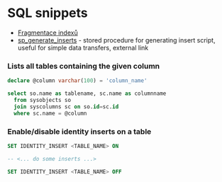 # SQL snippets

*  [Fragmentace indexů](index-fragmentation.md) 
*  [sp_generate_inserts](https://github.com/lambacck/generate_inserts) - stored procedure for generating insert script, useful for simple data transfers, external link

### Lists  all tables containing the given column

```sql
declare @column varchar(100) = 'column_name'

select so.name as tablename, sc.name as columnname
  from sysobjects so
  join syscolumns sc on so.id=sc.id
  where sc.name = @column
```

### Enable/disable identity inserts on a table

```sql
SET IDENTITY_INSERT <TABLE_NAME> ON

-- <... do some inserts ...>

SET IDENTITY_INSERT <TABLE_NAME> OFF
```
